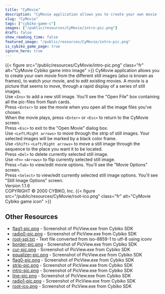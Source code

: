```yaml
---
title: "CyMovie"
description: "CyMovie application allows you to create your own movie from the different still images (also is known as frames), to watch your movie, and to edit existing movies. A movie is a picture that seems to move, through a rapid display of a series of still images. Use `<Ins>`  to add ..."
slug: "CyMovie"
tags: ["cybiko-game-c"]
images: ["/public/resources/CyMovie/intro-pic.png"]
draft: false
show_reading_time: false
featured_image: "/public/resources/CyMovie/intro-pic.png"
is_cybiko_game_page: true
ignore_hero: true
---
```

{{< figure src="/public/resources/CyMovie/intro-pic.png" class="fr" alt="CyMovie Cybiko game intro image" >}}
CyMovie application allows you to create your own movie from the different still images (also is known as frames), to watch your movie, and to edit existing movies. A movie is a picture that seems to move, through a rapid display of a series of still images. \
Use `<Ins>`  to add a new still image. You'll see the "Open File" box containing all the pic-files from flash cards. \
Press `<Enter>`  to see the movie when you open all the image files you've chosen. \
When the movie plays, press `<Enter>`  or `<Esc>`  to return to the CyMovie screen. \
Press `<Esc>`  to exit to the "Open Movie" dialog box. \
Use `<Left/Right arrows>`  to move through the strip of still images. Your selected images will be marked by a black color frame. \
Use `<Shift>` `<Left/Right arrows>`  to move a still image through the sequence to the place you want it to be located. \
Press `<Del>`  to delete currently selected still image. \
Use `<Fn>` `<Arrows>`  to flip currently selected still image. \
Press `<Tab>`  to view/edit movie options. You'll see the "Movie Options" screen. \
Press `<Select>`  to view/edit currently selected still image options. You'll see "Still Image Options" screen. \
Version 1.1.6 \
COPYRIGHT © 2000 CYBIKO, Inc. {{< figure src="/public/resources/CyMovie/root-ico.png" class="fr" alt="CyMovie Cybiko game icon" >}}

## Other Resources
* [flag1-pic.png](/public/resources/CyMovie/flag1-pic.png) - Screenshot of PicView.exe from Cybiko SDK
* [radio0-pic.png](/public/resources/CyMovie/radio0-pic.png) - Screenshot of PicView.exe from Cybiko SDK
* [root-spl.txt](/public/resources/CyMovie/root-spl.txt) - Text file converted from iso-8859-1 to utf-8 using iconv
* [border-pic.png](/public/resources/CyMovie/border-pic.png) - Screenshot of PicView.exe from Cybiko SDK
* [cur-pic.png](/public/resources/CyMovie/cur-pic.png) - Screenshot of PicView.exe from Cybiko SDK
* [equalizer-pic.png](/public/resources/CyMovie/equalizer-pic.png) - Screenshot of PicView.exe from Cybiko SDK
* [flag0-pic.png](/public/resources/CyMovie/flag0-pic.png) - Screenshot of PicView.exe from Cybiko SDK
* [strip-pic.png](/public/resources/CyMovie/strip-pic.png) - Screenshot of PicView.exe from Cybiko SDK
* [intro-pic.png](/public/resources/CyMovie/intro-pic.png) - Screenshot of PicView.exe from Cybiko SDK
* [line-pic.png](/public/resources/CyMovie/line-pic.png) - Screenshot of PicView.exe from Cybiko SDK
* [radio1-pic.png](/public/resources/CyMovie/radio1-pic.png) - Screenshot of PicView.exe from Cybiko SDK
* [root-ico.png](/public/resources/CyMovie/root-ico.png) - Screenshot of PicView.exe from Cybiko SDK
